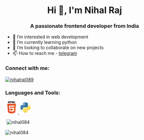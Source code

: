 
<h1 align="center">Hi 👋, I'm Nihal Raj</h1>
<h3 align="center">A passionate frontend developer from India</h3>


- 👀 I’m interested in web development
- 🌱 I’m currently learning python
- 💞️ I’m looking to collaborate on new projects
- 📫 How to reach me - [telegram](http://t.me/Harsh)


<h3 align="left">Connect with me:</h3>
<p align="left">
<a href="https://instagram.com/nihalraj089" target="blank"><img align="center" src="https://raw.githubusercontent.com/rahuldkjain/github-profile-readme-generator/master/src/images/icons/Social/instagram.svg" alt="nihalraj089" height="30" width="40" /></a>
</p>

<h3 align="left">Languages and Tools:</h3>
<p align="left"> <a href="https://www.w3.org/html/" target="_blank" rel="noreferrer"> <img src="https://raw.githubusercontent.com/devicons/devicon/master/icons/html5/html5-original-wordmark.svg" alt="html5" width="40" height="40"/> </a> <a href="https://www.python.org" target="_blank" rel="noreferrer"> <img src="https://raw.githubusercontent.com/devicons/devicon/master/icons/python/python-original.svg" alt="python" width="40" height="40"/> </a> </p>

<p>&nbsp;<img align="center" src="https://github-readme-stats.vercel.app/api?username=nihal084&show_icons=true&locale=en" alt="nihal084" /></p>

<p><img align="center" src="https://github-readme-streak-stats.herokuapp.com/?user=nihal084&" alt="nihal084" /></p>
